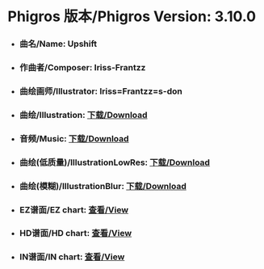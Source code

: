 
# Phigros 版本/Phigros Version:  3.10.0

- ### __曲名/Name:  Upshift__

- ### __作曲者/Composer:  Iriss-Frantzz__

- ### __曲绘画师/Illustrator:  Iriss=Frantzz=s-don__

- ### __曲绘/Illustration:  [下载/Download](https://github.com/Po6647A/PAR/releases/download/3.10.0/1124.png)__

- ### __音频/Music:  [下载/Download](https://github.com/Po6647A/PAR/releases/download/3.10.0/1760.ogg)__

- ### __曲绘(低质量)/IllustrationLowRes:  [下载/Download](https://github.com/Po6647A/PAR/releases/download/3.10.0/1616.png)__

- ### __曲绘(模糊)/IllustrationBlur:  [下载/Download](https://github.com/Po6647A/PAR/releases/download/3.10.0/1370.png)__


- ### __EZ谱面/EZ chart:  [查看/View](./EZ.json/index.html)__

- ### __HD谱面/HD chart:  [查看/View](./HD.json/index.html)__

- ### __IN谱面/IN chart:  [查看/View](./IN.json/index.html)__
